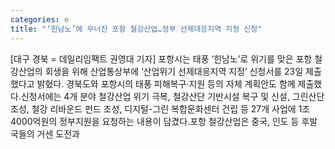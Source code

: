 ```yaml
---
categories: e
title: "‘힌남노’에 무너진 포항 철강산업…정부 선제대응지역 지정 신청"
---
```

[대구 경북 = 데일리임팩트 권영대 기자] 포항시는 태풍 ‘힌남노’로 위기를 맞은 포항 철강산업의 회생을 위해 산업통상부에 ‘산업위기 선제대응지역 지정’ 신청서를 23일 제출했다고 밝혔다. 경북도와 포항시의 태풍 피해복구‧지원 등의 자체 계획안도 함께 제출했다.신청서에는 4개 분야 철강산업 위기 극복, 철강산단 기반시설 복구 및 신설, 그린산단 조성, 철강 리바운드 펀드 조성, 디지털-그린 복합문화센터 건립 등 27개 사업에 1조4000억원의 정부지원을 요청하는 내용이 담겼다.포항 철강산업은 중국, 인도 등 후발국들의 거센 도전과